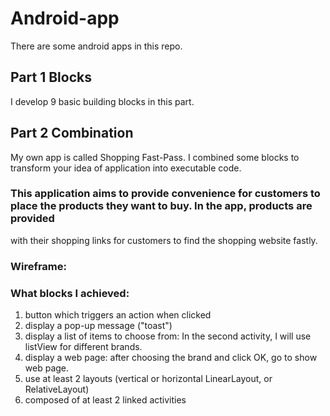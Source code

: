 # Android-app
There are some android apps in this repo.
## Part 1 Blocks
I develop 9 basic building blocks in this part.
## Part 2 Combination
My own app is called Shopping Fast-Pass. I combined some blocks to transform your idea of application into executable code.
### This application aims to provide convenience for customers to place the products they want to buy. In the app, products are provided 
with their shopping links for customers to find the shopping website fastly.
### Wireframe:

### What blocks I achieved:
1. button which triggers an action when clicked
2. display a pop-up message ("toast")
3. display a list of items to choose from: In the second activity, I will use listView for different brands.
4. display a web page: after choosing the brand and click OK, go to show web page.
5. use at least 2 layouts (vertical or horizontal LinearLayout, or RelativeLayout)
6. composed of at least 2 linked activities
